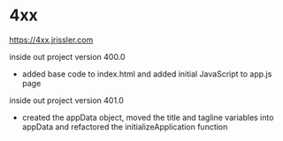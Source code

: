 # 4xx

  https://4xx.jrissler.com

  inside out project version 400.0
  - added base code to index.html and added initial JavaScript to app.js page

  inside out project version 401.0
  - created the appData object, moved the title and tagline variables into appData and refactored the initializeApplication function
